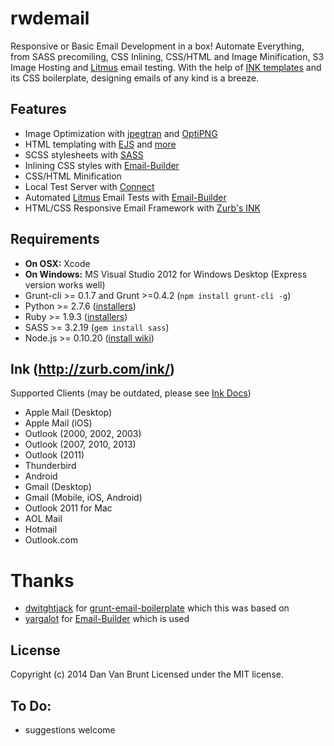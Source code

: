 # rwdemail
Responsive or Basic Email Development in a box! Automate Everything, from SASS precomiling, CSS Inlining, CSS/HTML and Image Minification, S3 Image Hosting and [Litmus](https://litmus.com) email testing. With the help of [INK templates](http://zurb.com/ink/docs.php) and its CSS boilerplate, designing emails of any kind is a breeze.

## Features
* Image Optimization with [jpegtran](http://jpegclub.org/jpegtran/) and [OptiPNG](http://optipng.sourceforge.net/)
* HTML templating with [EJS](https://github.com/visionmedia/ejs) and [more](https://github.com/dwightjack/grunt-ejs-render)
* SCSS stylesheets with [SASS](http://sass-lang.com/)
* Inlining CSS styles with [Email-Builder](https://github.com/yargalot/Email-Builder)
* CSS/HTML Minification
* Local Test Server with [Connect](https://github.com/gruntjs/grunt-contrib-connect)
* Automated [Litmus](https://litmus.com) Email Tests with [Email-Builder](https://github.com/yargalot/Email-Builder)
* HTML/CSS Responsive Email Framework with [Zurb's INK](http://zurb.com/ink/)

## Requirements
* **On OSX:** Xcode
* **On Windows:** MS Visual Studio 2012 for Windows Desktop (Express version works well)
* Grunt-cli >= 0.1.7 and Grunt >=0.4.2 (`npm install grunt-cli -g`)
* Python >= 2.7.6 ([installers](https://www.python.org/downloads/))
* Ruby >= 1.9.3 ([installers](http://www.ruby-lang.org/en/downloads/))
* SASS >= 3.2.19 (`gem install sass`)
* Node.js >= 0.10.20 ([install wiki](https://github.com/joyent/node/wiki/Installing-Node.js-via-package-manager))

## Ink (http://zurb.com/ink/)
Supported Clients (may be outdated, please see [Ink Docs](http://zurb.com/ink/docs.php#compatibility))
* Apple Mail (Desktop)
* Apple Mail (iOS)
* Outlook (2000, 2002, 2003)
* Outlook (2007, 2010, 2013)
* Outlook (2011)
* Thunderbird
* Android
* Gmail (Desktop)
* Gmail (Mobile, iOS, Android)
* Outlook 2011 for Mac
* AOL Mail
* Hotmail
* Outlook.com

# Thanks
- [dwitghtjack](https://github.com/dwightjack) for [grunt-email-boilerplate](https://github.com/dwightjack/grunt-email-boilerplate/blob/master/README.md) which this was based on
- [yargalot](https://github.com/yargalot) for [Email-Builder](https://github.com/yargalot/Email-Builder) which is used

## License
Copyright (c) 2014 Dan Van Brunt Licensed under the MIT license.

## To Do:
- suggestions welcome

